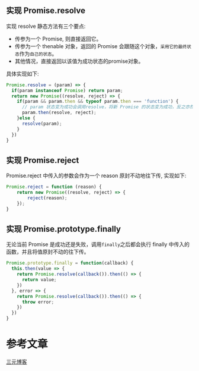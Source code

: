 
## 实现 Promise.resolve

实现 resolve 静态方法有三个要点:

-  传参为一个 Promise, 则直接返回它。
-  传参为一个 thenable 对象，返回的 Promise 会跟随这个对象，`采用它的最终状态`作为`自己的状态`。
-  其他情况，直接返回以该值为成功状态的promise对象。

具体实现如下:

```javascript
Promise.resolve = (param) => {
  if(param instanceof Promise) return param;
  return new Promise((resolve, reject) => {
    if(param && param.then && typeof param.then === 'function') {
      // param 状态变为成功会调用resolve，将新 Promise 的状态变为成功，反之亦然
      param.then(resolve, reject);
    }else {
      resolve(param);
    }
  })
}
```


## 实现 Promise.reject

Promise.reject 中传入的参数会作为一个 reason 原封不动地往下传, 实现如下:

```javascript
Promise.reject = function (reason) {
    return new Promise((resolve, reject) => {
        reject(reason);
    });
}
```


## 实现 Promise.prototype.finally

无论当前 Promise 是成功还是失败，调用`finally`之后都会执行 finally 中传入的函数，并且将值原封不动的往下传。

```javascript
Promise.prototype.finally = function(callback) {
  this.then(value => {
    return Promise.resolve(callback()).then(() => {
      return value;
    })
  }, error => {
    return Promise.resolve(callback()).then(() => {
      throw error;
    })
  })
}
```

# 参考文章
[三元博客](https://sanyuan0704.top/)

